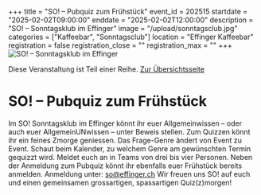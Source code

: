 +++
title = "SO! – Pubquiz zum Frühstück"
event_id = 202515
startdate = "2025-02-02T09:00:00"
enddate = "2025-02-02T12:00:00"
description = "SO! – Sonntagsklub im Effinger"
image = "/upload/sonntagsclub.jpg"
categories = ["Kaffeebar", "Sonntagsclub"]
location = "Effinger Kaffeebar"
registration = false
registration_close = ""
registration_max = ""
+++
![SO! – Sonntagsklub im Effinger](/upload/sonntagsclub.jpg)
       
Diese Veranstaltung ist Teil einer Reihe. [Zur Übersichtsseite](/sonntagsclub)

# SO! – Pubquiz zum Frühstück
Im SO! Sonntagsklub im Effinger könnt ihr euer Allgemeinwissen – oder auch euer AllgemeinUNwissen – unter Beweis stellen. Zum Quizzen könnt ihr ein feines Zmorge geniessen.
Das Frage-Genre ändert von Event zu Event. Schaut beim Kalender, zu welchem Genre am gewünschten Termin gequizzt wird.
Meldet euch an in Teams von drei bis vier Personen. Neben der Anmeldung zum Pubquiz könnt ihr ebenfalls euer Frühstück bereits anmelden.
Anmeldung unter: so@effinger.ch
Wir freuen uns SO! auf euch und einen gemeinsamen grossartigen, spassartigen Quiz(z)morgen!
